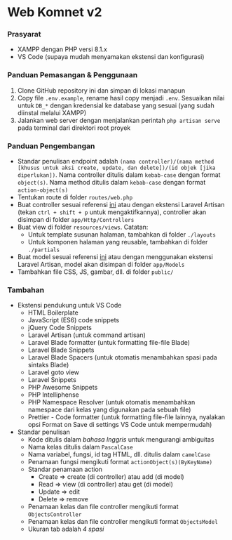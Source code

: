 # Web Komnet v2

### Prasyarat

-   XAMPP dengan PHP versi 8.1.x
-   VS Code (supaya mudah menyamakan ekstensi dan konfigurasi)

### Panduan Pemasangan & Penggunaan

1. Clone GitHub repository ini dan simpan di lokasi manapun
2. Copy file `.env.example`, rename hasil copy menjadi `.env`. Sesuaikan nilai untuk `DB_*` dengan kredensial ke database yang sesuai (yang sudah diinstal melalui XAMPP)
3. Jalankan web server dengan menjalankan perintah `php artisan serve` pada terminal dari direktori root proyek

### Panduan Pengembangan

-   Standar penulisan endpoint adalah `(nama controller)/(nama method [khusus untuk aksi create, update, dan delete])/(id objek [jika diperlukan])`. Nama controller ditulis dalam `kebab-case` dengan format `object(s)`. Nama method ditulis dalam `kebab-case` dengan format `action-object(s)`
-   Tentukan route di folder `routes/web.php`
-   Buat controller sesuai referensi [ini](https://laravel.com/docs/10.x/controllers#basic-controllers) atau dengan ekstensi Laravel Artisan (tekan `ctrl + shift + p` untuk mengaktifkannya), controller akan disimpan di folder `app/Http/Controllers`
-   Buat view di folder `resources/views`. Catatan:
    -   Untuk template susunan halaman, tambahkan di folder `./layouts`
    -   Untuk komponen halaman yang reusable, tambahkan di folder `./partials`
-   Buat model sesuai referensi [ini](https://laravel.com/docs/10.x/eloquent#generating-model-classes) atau dengan menggunakan ekstensi Laravel Artisan, model akan disimpan di folder `app/Models`
-   Tambahkan file CSS, JS, gambar, dll. di folder `public/`

### Tambahan

-   Ekstensi pendukung untuk VS Code
    -   HTML Boilerplate
    -   JavaScript (ES6) code snippets
    -   jQuery Code Snippets
    -   Laravel Artisan (untuk command artisan)
    -   Laravel Blade formatter (untuk formatting file-file Blade)
    -   Laravel Blade Snippets
    -   Laravel Blade Spacers (untuk otomatis menambahkan spasi pada sintaks Blade)
    -   Laravel goto view
    -   Laravel Snippets
    -   PHP Awesome Snippets
    -   PHP Intelliphense
    -   PHP Namespace Resolver (untuk otomatis menambahkan namespace dari kelas yang digunakan pada sebuah file)
    -   Prettier - Code formatter (untuk formatting file-file lainnya, nyalakan opsi Format on Save di settings VS Code untuk mempermudah)
-   Standar penulisan
    -   Kode ditulis dalam _bahasa Inggris_ untuk mengurangi ambiguitas
    -   Nama kelas ditulis dalam `PascalCase`
    -   Nama variabel, fungsi, id tag HTML, dll. ditulis dalam `camelCase`
    -   Penamaan fungsi mengikuti format `actionObject(s)(ByKeyName)`
    -   Standar penamaan action
        -   Create => create (di controller) atau add (di model)
        -   Read => view (di controller) atau get (di model)
        -   Update => edit
        -   Delete => remove
    -   Penamaan kelas dan file controller mengikuti format `ObjectsController`
    -   Penamaan kelas dan file controller mengikuti format `ObjectsModel`
    -   Ukuran tab adalah _4 spasi_
